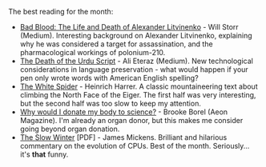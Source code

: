 <!--
.. link: 
.. description: 
.. tags: Reading
.. date: 2014/01/21 08:57:22
.. spellcheck_exceptions: Aeon,Borel,CPUs,Eiger,Eteraz,Harrer,Litvinenko,Mickens,PDF,Storr
.. title: Words and Pictures - October
.. slug: words-and-pictures-october
-->


The best reading for the month:

-   [Bad Blood: The Life and Death of Alexander Litvinenko](https://medium.com/matter/6cfeae2f4b53) - Will Storr (Medium). Interesting background on Alexander Litvinenko, explaining why he was considered a target for assassination, and the pharmacological workings of polonium-210.
-   [The Death of the Urdu Script](https://medium.com/p/9ce935435d90) - Ali Eteraz (Medium). New technological considerations in language preservation - what would happen if your pen only wrote words with American English spelling?
-   [The White Spider](https://en.wikipedia.org/wiki/The_White_Spider) - Heinrich Harrer. A classic mountaineering text about climbing the North Face of the Eiger. The first half was very interesting, but the second half was too slow to keep my attention.
-   [Why would I donate my body to science?](http://aeon.co/magazine/altered-states/the-after-life-for-me-is-to-donate-my-body-to-science/) - Brooke Borel (Aeon Magazine). I'm already an organ donor, but this makes me consider going beyond organ donation.
-   [The Slow Winter](https://www.usenix.org/system/files/1309_14-17_mickens.pdf) [PDF] - James Mickens. Brilliant and hilarious commentary on the evolution of CPUs. Best of the month. Seriously... it's **that** funny.

